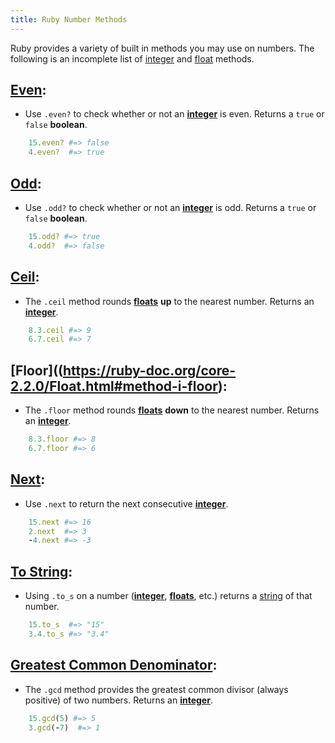 ```yaml
---
title: Ruby Number Methods
---
```

Ruby provides a variety of built in methods you may use on numbers. The following is an incomplete list of [integer](https://ruby-doc.org/core-2.2.0/Integer.html) and [float](https://ruby-doc.org/core-2.2.0/Float.html#method-i-ceil) methods.

## [Even](https://ruby-doc.org/core-2.2.0/Integer.html#method-i-even-3F):

*   Use `.even?` to check whether or not an [**integer**](https://ruby-doc.org/core-2.2.0/Integer.html) is even. Returns a `true` or `false` **boolean**.
```Ruby
    15.even? #=> false
    4.even?  #=> true
```
## [Odd](https://ruby-doc.org/core-2.2.0/Integer.html#method-i-odd-3F):

*   Use `.odd?` to check whether or not an [**integer**](https://ruby-doc.org/core-2.2.0/Integer.html) is odd. Returns a `true` or `false` **boolean**.
```Ruby
    15.odd? #=> true
    4.odd?  #=> false
```

## [Ceil](https://ruby-doc.org/core-2.2.0/Float.html#method-i-ceil):

*   The `.ceil` method rounds [**floats**](https://ruby-doc.org/core-2.2.0/Float.html#method-i-ceil) **up** to the nearest number. Returns an [**integer**](https://ruby-doc.org/core-2.2.0/Integer.html).
```Ruby
    8.3.ceil #=> 9
    6.7.ceil #=> 7
```

## [Floor]((https://ruby-doc.org/core-2.2.0/Float.html#method-i-floor):

*   The `.floor` method rounds [**floats**](https://ruby-doc.org/core-2.2.0/Float.html#method-i-ceil) **down** to the nearest number. Returns an [**integer**](https://ruby-doc.org/core-2.2.0/Integer.html).
```Ruby
    8.3.floor #=> 8
    6.7.floor #=> 6
```

## [Next](https://ruby-doc.org/core-2.2.0/Integer.html#method-i-next):

*   Use `.next` to return the next consecutive [**integer**](https://ruby-doc.org/core-2.2.0/Integer.html).
```Ruby
    15.next #=> 16
    2.next  #=> 3
    -4.next #=> -3
```

## [To String](https://ruby-doc.org/core-2.4.2/Object.html#method-i-to_s):

*   Using `.to_s` on a number ([**integer**](https://ruby-doc.org/core-2.2.0/Integer.html), [**floats**](https://ruby-doc.org/core-2.2.0/Float.html#method-i-ceil), etc.) returns a [string](https://ruby-doc.org/core-2.2.0/String.html) of that number.
```Ruby
    15.to_s  #=> "15"
    3.4.to_s #=> "3.4"
```

## [Greatest Common Denominator](https://ruby-doc.org/core-2.2.0/Integer.html#method-i-gcd):

*   The `.gcd` method provides the greatest common divisor (always positive) of two numbers. Returns an [**integer**](https://ruby-doc.org/core-2.2.0/Integer.html).
```Ruby
    15.gcd(5) #=> 5
    3.gcd(-7)  #=> 1
```
